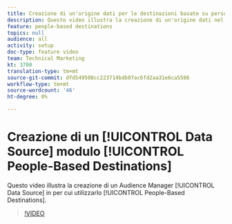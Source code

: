 ```yaml
---
title: Creazione di un'origine dati per le destinazioni basate su persone
description: Questo video illustra la creazione di un'origine dati nel Audience Manager  da utilizzare per le destinazioni basate sulle persone.
feature: people-based destinations
topics: null
audience: all
activity: setup
doc-type: feature video
team: Technical Marketing
kt: 3700
translation-type: tm+mt
source-git-commit: dfd549508cc223714bdb07ac6fd2aa31e6ca5586
workflow-type: tm+mt
source-wordcount: '46'
ht-degree: 0%

---
```



# Creazione di un [!UICONTROL Data Source] modulo [!UICONTROL People-Based Destinations]

Questo video illustra la creazione di un Audience Manager [!UICONTROL Data Source] in  per cui utilizzarlo [!UICONTROL People-Based Destinations].

>[!VIDEO](https://video.tv.adobe.com/v/29006/?quality=12)
